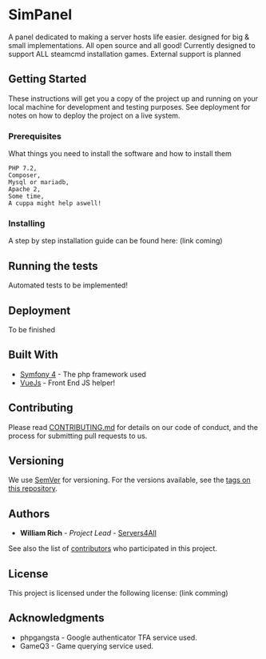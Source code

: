 # SimPanel
A panel dedicated to making a server hosts life easier. designed for big & small implementations. All open source and all good! Currently designed to support ALL steamcmd installation games. External support is planned
## Getting Started

These instructions will get you a copy of the project up and running on your local machine for development and testing purposes. See deployment for notes on how to deploy the project on a live system.

### Prerequisites

What things you need to install the software and how to install them

```
PHP 7.2,
Composer,
Mysql or mariadb,
Apache 2,
Some time,
A cuppa might help aswell!
```

### Installing

A step by step installation guide can be found here:
(link coming)

## Running the tests

Automated tests to be implemented!

## Deployment
To be finished

## Built With

* [Symfony 4](https://symfony.com/) - The php framework used
* [VueJs](https://vuejs.org/) - Front End JS helper!

## Contributing

Please read [CONTRIBUTING.md](https://github.com/will2therich/SimPanel/blob/Symfony4-Master/CONTRIBUTING.md) for details on our code of conduct, and the process for submitting pull requests to us.

## Versioning

We use [SemVer](http://semver.org/) for versioning. For the versions available, see the [tags on this repository](https://github.com/will2therich/SimPanel/tags). 

## Authors

* **William Rich** - *Project Lead* - [Servers4All](https://github.com/will2therich)

See also the list of [contributors](https://github.com/will2therich/SimPanel/blob/Symfony4-Master/Contributors.md) who participated in this project.

## License

This project is licensed under the following license: (link comming)

## Acknowledgments

* phpgangsta - Google authenticator TFA service used.
* GameQ3 - Game querying service used.

